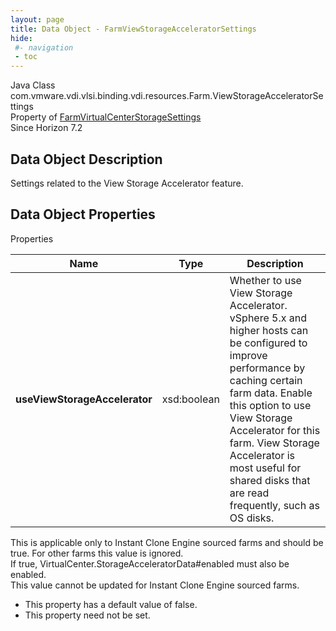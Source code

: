 ```yaml
---
layout: page
title: Data Object - FarmViewStorageAcceleratorSettings
hide:
 #- navigation
 - toc
---
```






Java Class
    com.vmware.vdi.vlsi.binding.vdi.resources.Farm.ViewStorageAcceleratorSettings  
Property of
     [FarmVirtualCenterStorageSettings](vdi.resources.Farm.VirtualCenterStorageSettings.md#field_detail)  
Since 
    Horizon 7.2

## Data Object Description 

Settings related to the View Storage Accelerator feature. 

## Data Object Properties

Properties

Name |  Type |  Description   
---|---|---  
**useViewStorageAccelerator**|  xsd:boolean|  Whether to use View Storage Accelerator. vSphere 5.x and higher hosts can be configured to improve performance by caching certain farm data. Enable this option to use View Storage Accelerator for this farm. View Storage Accelerator is most useful for shared disks that are read frequently, such as OS disks.   
This is applicable only to Instant Clone Engine sourced farms and should be true. For other farms this value is ignored.  
If true, VirtualCenter.StorageAcceleratorData#enabled must also be enabled.   
This value cannot be updated for Instant Clone Engine sourced farms.   


  * This property has a default value of false.
* This property need not be set.

  
  
  
  
  
  

